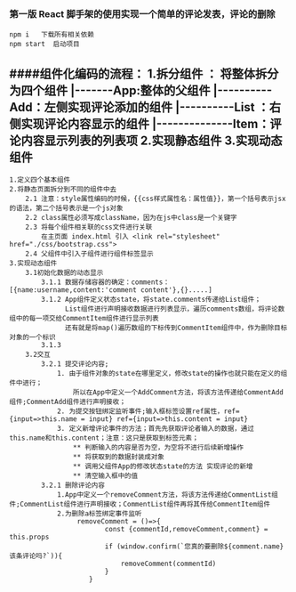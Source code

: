 ### 第一版 React 脚手架的使用实现一个简单的评论发表，评论的删除
    npm i   下载所有相关依赖
    npm start  启动项目

####组件化编码的流程：
    1.拆分组件 ： 将整体拆分为四个组件
    |-------App:整体的父组件
    |----------Add：左侧实现评论添加的组件
    |----------List ：右侧实现评论内容显示的组件
    |--------------Item：评论内容显示列表的列表项
    2.实现静态组件
    3.实现动态组件
-------------------------------------------------------------------------------------
    1.定义四个基本组件
    2.将静态页面拆分到不同的组件中去
        2.1 注意：style属性编码的时候，{{css样式属性名：属性值}}，第一个括号表示jsx的语法，第二个括号表示是一个js对象
        2.2 class属性必须写成className，因为在js中class是一个关键字
        2.3 将每个组件相关联的css文件进行关联
            在主页面 index.html 引入 <link rel="stylesheet" href="./css/bootstrap.css">
        2.4 父组件中引入子组件进行组件标签显示
    3.实现动态组件
        3.1初始化数据的动态显示
            3.1.1 数据存储容器的确定：comments：[{name:username,content:'comment content'},{}.....]
            3.1.2 App组件定义状态state，将state.comments传递给List组件；
                  List组件进行声明接收数据进行列表显示，遍历comments数组，将评论数组中的每一项交给CommentItem组件进行显示列表
                  还有就是将map()遍历数组的下标传到CommentItem组件中，作为删除目标对象的一个标识
            3.1.3
        3.2交互
            3.2.1 提交评论内容;
                1. 由于组件对象的state在哪里定义，修改state的操作也就只能在定义的组件中进行；
                    所以在App中定义一个AddComment方法，将该方法传递给CommentAdd组件;CommentAdd组件进行声明接收；
                2. 为提交按钮绑定监听事件;输入框标签设置ref属性，ref={input=>this.name = input} ref={input=>this.content = input}
                3. 定义新增评论事件的方法；首先先获取评论者输入的数据，通过this.name和this.content；注意：这只是获取到标签元素；
                    ** 判断输入的内容是否为空，为空将不进行后续新增操作
                    ** 将获取到的数据封装成对象
                    ** 调用父组件App的修改状态state的方法 实现评论的新增
                    ** 清空输入框中的值
            3.2.1 删除评论内容
                1.App中定义一个removeComment方法，将该方法传递给CommentList组件;CommentList组件进行声明接收；CommentList组件再将其传给CommentItem组件
                2.为删除a标签绑定事件监听
                     removeComment = ()=>{
                            const {commentId,removeComment,comment} = this.props
                            if (window.confirm(`您真的要删除${comment.name}该条评论吗?`)){
                                removeComment(commentId)
                            }
                        }
